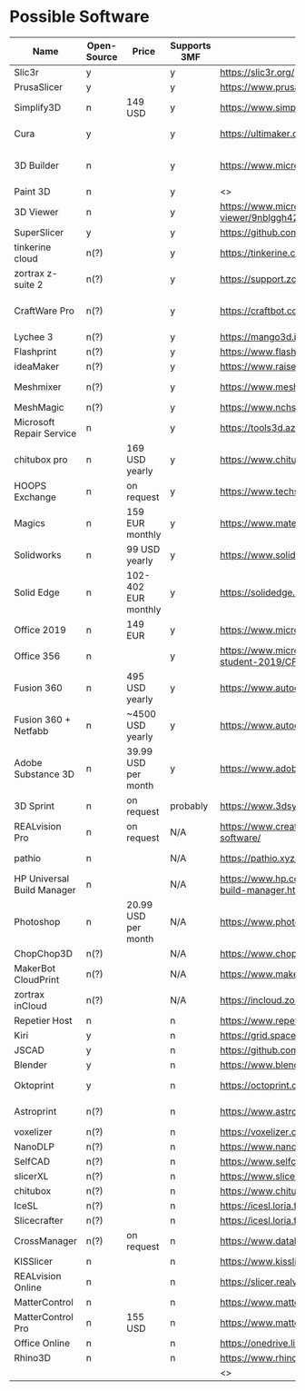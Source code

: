 # Possible Software

| Name                       | Open-Source | Price               | Supports 3MF | Link                                                                                    | Type                          | Notes                                                                                                                                   |
| -------------------------- | ----------- | ------------------- | ------------ | --------------------------------------------------------------------------------------- | ----------------------------- | --------------------------------------------------------------------------------------------------------------------------------------- |
| Slic3r                     | y           |                     | y            | <https://slic3r.org/>                                                                   | slicer                        |                                                                                                                                         |
| PrusaSlicer                | y           |                     | y            | <https://www.prusa3d.com/prusaslicer/>                                                  | slicer                        | Fork of Slic3r                                                                                                                          |
| Simplify3D                 | n           | 149 USD             | y            | <https://www.simplify3d.com>                                                            | slicer                        | Educational Discount of 25%                                                                                                             |
| Cura                       | y           |                     | y            | <https://ultimaker.com/software/ultimaker-cura>                                         | slicer                        | Remote premium service available <https://ultimaker.com/software/enterprise-software>                                                   |
| 3D Builder                 | n           |                     | y            | <https://www.microsoft.com/en-us/3d-print/3d-builder-resources>                         | 3D creator + printing ability | “official” Microsoft App; doesn't export gcode, uses the Windows API to connect directly to the printer                                 |
| Paint 3D                   | n           |                     | y            | <>                                                                                      | 3D creator                    |                                                                                                                                         |
| 3D Viewer                  | n           |                     | y            | <https://www.microsoft.com/en-us/p/mixed-reality-viewer/9nblggh42ths>                   | viewer                        |                                                                                                                                         |
| SuperSlicer                | y           |                     | y            | <https://github.com/supermerill/SuperSlicer>                                            | slicer                        | Fork of PrusaSlicer                                                                                                                     |
| tinkerine cloud            | n(?)        |                     | y            | <https://tinkerine.com/cloud>                                                           | online slicer                 | online, File dialog only states OBJ and STL as file type, but ignoring it and uploading 3MF works                                       |
| zortrax z-suite 2          | n(?)        |                     | y            | <https://support.zortrax.com/downloads/software/>                                       | slicer                        | <https://support.zortrax.com/software-firmware/?printers=z-suite>                                                                       |
| CraftWare Pro              | n(?)        |                     | y            | <https://craftbot.com/software>                                                         | slicer                        | Premium service for exists with 3 months of trial, no price stated on webpage; installed on private Windows machine (didn't work in VM) |
| Lychee 3                   | n(?)        |                     | y            | <https://mango3d.io/pricing/>                                                           | slicer                        |                                                                                                                                         |
| Flashprint                 | n(?)        |                     | y            | <https://www.flashforge.com/product-category/35>                                        | slicer                        |                                                                                                                                         |
| ideaMaker                  | n(?)        |                     | y            | <https://www.raise3d.com/ideamaker/>                                                    | slicer                        |                                                                                                                                         |
| Meshmixer                  | n(?)        |                     | y            | <https://www.meshmixer.com/>                                                            | model mixer + repair tool     | used to support slicing abilities; <http://help.autodesk.com/view/MSHMXR/2019/ENU/>                                                     |
| MeshMagic                  | n(?)        |                     | y            | <https://www.nchsoftware.com/meshmagic3d/index.html>                                    | 3D creator                    |                                                                                                                                         |
| Microsoft Repair Service   | n           |                     | y            | <https://tools3d.azurewebsites.net/>                                                    | repair tool                   |                                                                                                                                         |
| chitubox pro               | n           | 169 USD yearly      | y            | <https://www.chitubox.com/en/page/chitubox-pro>                                         | slicer                        | 7 day trial; contact for educational purposes; price from reddit, as you need a login to see it...                                      |
| HOOPS Exchange             | n           | on request          | y            | <https://www.techsoft3d.com/products/hoops/exchange/>                                   | conversion tool               | mainly for CAD formats                                                                                                                  |
| Magics                     | n           | 159 EUR monthly     | y            | <https://www.materialise.com/en/software/magics>                                        | slicer + prepair/repair tool  | 30 day trial <https://www.materialise.com/en/software/magics/select-trial>                                                              |
| Solidworks                 | n           | 99 USD yearly       | y            | <https://www.solidworks.com/how-to-buy>                                                 | 3D creator                    | price for the student desktop version; trial of online version for research (no duration given)                                         |
| Solid Edge                 | n           | 102-402 EUR monthly | y            | <https://solidedge.siemens.com/en/>                                                     | 3D creator                    | free download for students <https://www.plm.automation.siemens.com/plmapp/education/solid-edge/en_us/free-software/student>             |
| Office 2019                | n           | 149 EUR             | y            | <https://www.microsoft.com/de-DE/microsoft-365/>                                        | viewer                        | Word/Powerpoint/Excel work (checked them, don't have access to others)                                                                  |
| Office 356                 | n           |                     | y            | <https://www.microsoft.com/de-DE/microsoft-365/p/office-home-student-2019/CFQ7TTC0K7C8> | viewer                        | no access, but assume it has the same capabilities as the Student version                                                               |
| Fusion 360                 | n           | 495 USD yearly      | y            | <https://www.autodesk.com/products/fusion-360/overview>                                 | 3D creator                    | cloud, free one year trail for educational purposes exists                                                                              |
| Fusion 360 + Netfabb       | n           | ~4500 USD yearly    | y            | <https://www.autodesk.com/products/netfabb/overview>                                    | 3D creator + repair tool      |                                                                                                                                         |
| Adobe Substance 3D         | n           | 39.99 USD per month | y            | <https://www.adobe.com/creativecloud/3d-augmented-reality.html>                         | 3D creator                    | 30 day trial                                                                                                                            |
| 3D Sprint                  | n           | on request          | probably     | <https://www.3dsystems.com/software/3d-sprint>                                          | slicer + repair tool          | 30 day free trial (needs to be requested, maybe reject?)                                                                                |
| REALvision Pro             | n           | on request          | N/A          | <https://www.createitreal.com/realvision-pro-3d-printer-slicer-software/>               | slicer                        |                                                                                                                                         |
| pathio                     | n           |                     | N/A          | <https://pathio.xyz/>                                                                   | slicer                        | “currently paused development whilst actively seeking a buyer”; couldn't test, wasn't able to login                                     |
| HP Universal Build Manager | n           |                     | N/A          | <https://www.hp.com/us-en/printers/3d-printers/software/universal-build-manager.html>   | N/A                           | not sure what it does or what it costs, registered to the beta program. let's see what happens                                          |
| Photoshop                  | n           | 20.99 USD per month | N/A          | <https://www.photoshop.com>                                                             |                               | 7 day free trial                                                                                                                        |
| ChopChop3D                 | n(?)        |                     | N/A          | <https://www.chopchop3d.com/slicer2.html>                                               | slicer                        | install failed (VM and bare machine)                                                                                                    |
| MakerBot CloudPrint        | n(?)        |                     | N/A          | <https://www.makerbot.com/3d-printers/cloudprint/>                                      | slicer + management           | online; doesn't seem to work without a registered printer                                                                               |
| zortrax inCloud            | n(?)        |                     | N/A          | <https://incloud.zortrax.com/>                                                          | slicer + management           | online; doesn't seem to work without a registered printer                                                                               |
| Repetier Host              | n           |                     | n            | <https://www.repetier.com/download-now/>                                                | slicer                        | Firmware seems open-source, couldn't find anything for Host                                                                             |
| Kiri                       | y           |                     | n            | <https://grid.space/kiri/>                                                              | slicer                        | online                                                                                                                                  |
| JSCAD                      | y           |                     | n            | <https://github.com/jscad/OpenJSCAD.org> <https://openjscad.xyz/>                       | 3D creator                    |                                                                                                                                         |
| Blender                    | y           |                     | n            | <https://www.blender.org/>                                                              | 3D creator                    | Supports 3mf only through 3rd party plugin                                                                                              |
| Oktoprint                  | y           |                     | n            | <https://octoprint.org/>                                                                | management + slicer           |                                                                                                                                         |
| Astroprint                 | n(?)        |                     | n            | <https://www.astroprint.com/plans-and-pricing>                                          | slicer + management           | online; Premium service for 10 USD exists                                                                                               |
| voxelizer                  | n(?)        |                     | n            | <https://voxelizer.com/download>                                                        | slicer                        | <https://voxelizer.com/knowledge_base/articles/360002717653>                                                                            |
| NanoDLP                    | n(?)        |                     | n            | <https://www.nanodlp.com/nanodlp-features/>                                             | slicer                        |                                                                                                                                         |
| SelfCAD                    | n(?)        |                     | n            | <https://www.selfcad.com/>                                                              | 3D creator                    |                                                                                                                                         |
| slicerXL                   | n(?)        |                     | n            | <https://www.slicerxl.com/>                                                             | slicer                        | online, only STL                                                                                                                        |
| chitubox                   | n(?)        |                     | n            | <https://www.chitubox.com/en/page/chitubox-free>                                        | slicer                        |                                                                                                                                         |
| IceSL                      | n(?)        |                     | n            | <https://icesl.loria.fr>                                                                | slicer                        | only STL                                                                                                                                |
| Slicecrafter               | n(?)        |                     | n            | <https://icesl.loria.fr/slicecrafter/>                                                  | slicer                        | online version of IceSL, only STL                                                                                                       |
| CrossManager               | n(?)        | on request          | n            | <https://www.datakit.com/en/cross_manager.php>                                          | conversion tool               | for mainly CAD formats, only supports 3MF as an output; demo version exists                                                             |
| KISSlicer                  | n           |                     | n            | <https://www.kisslicer.com/>                                                            | slicer                        | Pro version exists; only STL                                                                                                            |
| REALvision Online          | n           |                     | n            | <https://slicer.realvisiononline.com/>                                                  | slicer                        | online, only STL                                                                                                                        |
| MatterControl              | n           |                     | n            | <https://www.matterhackers.com/store/l/mattercontrol/sk/MKZGTDW6>                       | slicer                        | free version has only the slicing capabilities as far as I can tell                                                                     |
| MatterControl Pro          | n           | 155 USD             | n            | <https://www.matterhackers.com/store/l/mattercontrol/sk/MKZGTDW6>                       | slicer                        |                                                                                                                                         |
| Office Online              | n           |                     | n            | <https://onedrive.live.com/>                                                            | viewer                        |                                                                                                                                         |
| Rhino3D                    | n           |                     | n            | <https://www.rhino3d.com/features/#compatibility>                                       | 3D creator(?)                 |                                                                                                                                         |
|                            |             |                     |              | <>                                                                                      |                               |                                                                                                                                         |
